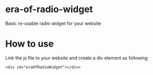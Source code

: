# era-of-radio-widget
Basic re-usable radio widget for your website

# How to use
Link the js file to your website and create a div element as following 
```
<div id="eraOfRadioWidget"></div>
```
